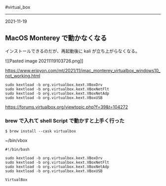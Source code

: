 #virtual_box 

---
2021-11-19



## MacOS Monterey で動かなくなる

インストールできるのだが、再起動後に kali が立ち上がらなくなる。

![[Pasted image 20211119103726.png]]

https://www.eripyon.com/mt/2021/11/imac_monterey_virtualbox_windows10_not_working.html

```shell
sudo kextload -b org.virtualbox.kext.VBoxDrv  
sudo kextload -b org.virtualbox.kext.VBoxNetFlt  
sudo kextload -b org.virtualbox.kext.VBoxNetAdp  
sudo kextload -b org.virtualbox.kext.VBoxUSB
```

https://forums.virtualbox.org/viewtopic.php?f=39&t=104272

### brew で入れて shell Script で動かすと上手く行った

```shell
$ brew install --cask virtualbox
```

~/bin/vbox

```shell
#!/bin/bash

sudo kextload -b org.virtualbox.kext.VBoxDrv  
sudo kextload -b org.virtualbox.kext.VBoxNetFlt  
sudo kextload -b org.virtualbox.kext.VBoxNetAdp  
sudo kextload -b org.virtualbox.kext.VBoxUSB

VirtualBox
```

